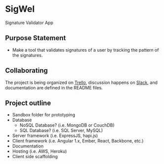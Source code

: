 # SigWel

Signature Validator App

## Purpose Statement
 - Make a tool that validates signatures of a user by tracking the pattern of the signatures.

## Collaborating
The project is being organized on [Trello](https://trello.com/b/jikk5lqR/sigwel), discussion happens on [Slack](https://nodejshouston.slack.com/messages/code-sigwel/), and documentation are defined in the README files.

## Project outline
- Sandbox folder for prototyping
- Database
	- NoSQL Database? (i.e. MongoDB or CouchDB)
	- SQL Database? (i.e. SQL Server, MySQL)
- Server framework (i.e. ExpressJS, hapi.js)
- Client framework (i.e. Angular 1.x, Ember, React, Backbone, etc.)
- Documentation
- Hosting (i.e. AWS, Heroku)
- Client side scaffolding